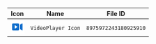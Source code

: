 | Icon | Name | File ID |
| ---  | ---  | ---     |
| ![](VideoPlayer%20Icon.png) | `VideoPlayer Icon` | `8975972243180925910` |
